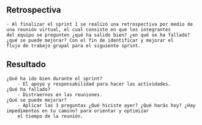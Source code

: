 ## Retrospectiva
    - Al finalizar el sprint 1 se realizó una retrospectiva por medio de una reunión virtual, el cual consiste en que los integrantes 
    del equipo se pregunten ¿qué ha salido bien? ¿en qué se ha fallado? ¿qué se puede mejorar? Con el fin de identificar y mejorar el 
    flujo de trabajo grupal para el siguiente sprint.

## Resultado
    ¿Qué ha ido bien durante el sprint?
        - El apoyo y responsabilidad para hacer las actividades.
    ¿Qué ha fallado?
        - Distraernos en las reuniones.
    ¿Qué se puede mejorar?
        - Aplicar las 3 preguntas ¿Qué hiciste ayer? ¿Qué harás hoy? ¿Hay impedimentos en tu camino? para orientar y optimizar 
        el tiempo de la reunión.